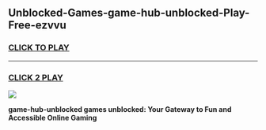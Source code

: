 
## Unblocked-Games-game-hub-unblocked-Play-Free-ezvvu
<h3>
<a href="https://premium76.site?title=game-hub-unblocked&ref=09A">CLICK TO PLAY</a></h3>
<hr>

<h3>
<a href="https://premium76.site?title=game-hub-unblocked&ref=09A">CLICK 2 PLAY</a>
  
</h3>

<a href="https://premium76.site?title=game-hub-unblocked&ref=09A"><img src="https://clearcache.store/games.png"></a>


**game-hub-unblocked games unblocked: Your Gateway to Fun and Accessible Online Gaming**
